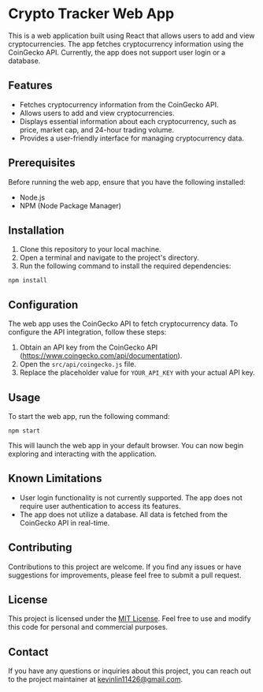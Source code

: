 # Crypto Tracker Web App

This is a web application built using React that allows users to add and view cryptocurrencies. The app fetches cryptocurrency information using the CoinGecko API. Currently, the app does not support user login or a database.

## Features

- Fetches cryptocurrency information from the CoinGecko API.
- Allows users to add and view cryptocurrencies.
- Displays essential information about each cryptocurrency, such as price, market cap, and 24-hour trading volume.
- Provides a user-friendly interface for managing cryptocurrency data.

## Prerequisites

Before running the web app, ensure that you have the following installed:

- Node.js
- NPM (Node Package Manager)

## Installation

1. Clone this repository to your local machine.
2. Open a terminal and navigate to the project's directory.
3. Run the following command to install the required dependencies:

```
npm install
```

## Configuration

The web app uses the CoinGecko API to fetch cryptocurrency data. To configure the API integration, follow these steps:

1. Obtain an API key from the CoinGecko API (https://www.coingecko.com/api/documentation).
2. Open the `src/api/coingecko.js` file.
3. Replace the placeholder value for `YOUR_API_KEY` with your actual API key.

## Usage

To start the web app, run the following command:

```
npm start
```

This will launch the web app in your default browser. You can now begin exploring and interacting with the application.

## Known Limitations

- User login functionality is not currently supported. The app does not require user authentication to access its features.
- The app does not utilize a database. All data is fetched from the CoinGecko API in real-time.

## Contributing

Contributions to this project are welcome. If you find any issues or have suggestions for improvements, please feel free to submit a pull request.

## License

This project is licensed under the [MIT License](LICENSE). Feel free to use and modify this code for personal and commercial purposes.

## Contact

If you have any questions or inquiries about this project, you can reach out to the project maintainer at [kevinlin11426@gmail.com](mailto:kevinlin11426@gmail.com).
